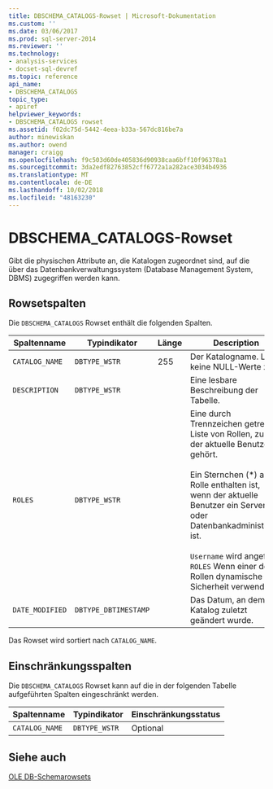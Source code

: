 ```yaml
---
title: DBSCHEMA_CATALOGS-Rowset | Microsoft-Dokumentation
ms.custom: ''
ms.date: 03/06/2017
ms.prod: sql-server-2014
ms.reviewer: ''
ms.technology:
- analysis-services
- docset-sql-devref
ms.topic: reference
api_name:
- DBSCHEMA_CATALOGS
topic_type:
- apiref
helpviewer_keywords:
- DBSCHEMA_CATALOGS rowset
ms.assetid: f02dc75d-5442-4eea-b33a-567dc816be7a
author: minewiskan
ms.author: owend
manager: craigg
ms.openlocfilehash: f9c503d60de405836d90938caa6bff10f96378a1
ms.sourcegitcommit: 3da2edf82763852cff6772a1a282ace3034b4936
ms.translationtype: MT
ms.contentlocale: de-DE
ms.lasthandoff: 10/02/2018
ms.locfileid: "48163230"
---
```

# <a name="dbschemacatalogs-rowset"></a>DBSCHEMA_CATALOGS-Rowset
  Gibt die physischen Attribute an, die Katalogen zugeordnet sind, auf die über das Datenbankverwaltungssystem (Database Management System, DBMS) zugegriffen werden kann.  
  
## <a name="rowset-columns"></a>Rowsetspalten  
 Die `DBSCHEMA_CATALOGS` Rowset enthält die folgenden Spalten.  
  
|Spaltenname|Typindikator|Länge|Description|  
|-----------------|--------------------|------------|-----------------|  
|`CATALOG_NAME`|`DBTYPE_WSTR`|255|Der Katalogname. Lässt keine NULL-Werte zu.|  
|`DESCRIPTION`|`DBTYPE_WSTR`||Eine lesbare Beschreibung der Tabelle.|  
|`ROLES`|`DBTYPE_WSTR`||Eine durch Trennzeichen getrennte Liste von Rollen, zu der der aktuelle Benutzer gehört.<br /><br /> Ein Sternchen (\*) als Rolle enthalten ist, wenn der aktuelle Benutzer ein Server- oder Datenbankadministrator ist.<br /><br /> `Username` wird angefügt `ROLES` Wenn einer der Rollen dynamische Sicherheit verwendet.|  
|`DATE_MODIFIED`|`DBTYPE_DBTIMESTAMP`||Das Datum, an dem der Katalog zuletzt geändert wurde.|  
  
 Das Rowset wird sortiert nach `CATALOG_NAME`.  
  
## <a name="restriction-columns"></a>Einschränkungsspalten  
 Die `DBSCHEMA_CATALOGS` Rowset kann auf die in der folgenden Tabelle aufgeführten Spalten eingeschränkt werden.  
  
|Spaltenname|Typindikator|Einschränkungsstatus|  
|-----------------|--------------------|-----------------------|  
|`CATALOG_NAME`|`DBTYPE_WSTR`|Optional|  
  
## <a name="see-also"></a>Siehe auch  
 [OLE DB-Schemarowsets](ole-db-schema-rowsets.md)  
  
  
